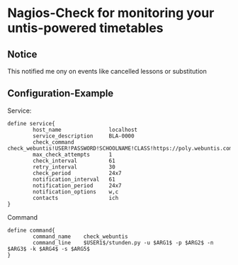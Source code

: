 # Nagios-Check for monitoring your untis-powered timetables
## Notice
This notified me ony on events like cancelled lessons or substitution
## Configuration-Example
Service:
```
define service{
        host_name               localhost
        service_description     BLA-0000
        check_command           check_webuntis!USER!PASSWORD!SCHOOLNAME!CLASS!https://poly.webuntis.com/WebUntis/jsonrpc.do
        max_check_attempts      1
        check_interval          61
        retry_interval          30
        check_period            24x7
        notification_interval   61
        notification_period     24x7
        notification_options    w,c
        contacts                ich
}
```

Command
```
define command{
        command_name    check_webuntis
        command_line    $USER1$/stunden.py -u $ARG1$ -p $ARG2$ -n $ARG3$ -k $ARG4$ -s $ARG5$
}
```
